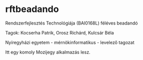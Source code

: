 # rftbeadando
Rendszerfejlesztés Technológiája (BAI0168L) féléves beadandó

Tagok: Kocserha Patrik, Orosz Richárd, Kulcsár Béla


Nyíregyházi egyetem - mérnökinformatikus - levelező tagozat

Itt egy komoly Mozijegy alkalmazás lesz.
